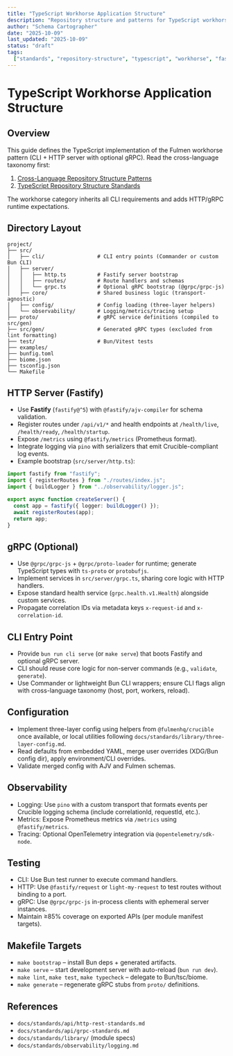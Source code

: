 ```yaml
---
title: "TypeScript Workhorse Application Structure"
description: "Repository structure and patterns for TypeScript workhorse (CLI + HTTP/gRPC) applications"
author: "Schema Cartographer"
date: "2025-10-09"
last_updated: "2025-10-09"
status: "draft"
tags:
  ["standards", "repository-structure", "typescript", "workhorse", "fastify"]
---
```


# TypeScript Workhorse Application Structure

## Overview

This guide defines the TypeScript implementation of the Fulmen workhorse pattern (CLI + HTTP server with optional
gRPC). Read the cross-language taxonomy first:

1. [Cross-Language Repository Structure Patterns](../README.md)
2. [TypeScript Repository Structure Standards](README.md)

The workhorse category inherits all CLI requirements and adds HTTP/gRPC runtime expectations.

## Directory Layout

```
project/
├── src/
│   ├── cli/                 # CLI entry points (Commander or custom Bun CLI)
│   ├── server/
│   │   ├── http.ts          # Fastify server bootstrap
│   │   ├── routes/          # Route handlers and schemas
│   │   └── grpc.ts          # Optional gRPC bootstrap (@grpc/grpc-js)
│   ├── core/                # Shared business logic (transport-agnostic)
│   ├── config/              # Config loading (three-layer helpers)
│   └── observability/       # Logging/metrics/tracing setup
├── proto/                   # gRPC service definitions (compiled to src/gen)
├── src/gen/                 # Generated gRPC types (excluded from lint formatting)
├── test/                    # Bun/Vitest tests
├── examples/
├── bunfig.toml
├── biome.json
├── tsconfig.json
└── Makefile
```

## HTTP Server (Fastify)

- Use **Fastify** (`fastify@^5`) with `@fastify/ajv-compiler` for schema validation.
- Register routes under `/api/v1/*` and health endpoints at `/health/live`, `/health/ready`, `/health/startup`.
- Expose `/metrics` using `@fastify/metrics` (Prometheus format).
- Integrate logging via `pino` with serializers that emit Crucible-compliant log events.
- Example bootstrap (`src/server/http.ts`):

```ts
import fastify from "fastify";
import { registerRoutes } from "./routes/index.js";
import { buildLogger } from "../observability/logger.js";

export async function createServer() {
  const app = fastify({ logger: buildLogger() });
  await registerRoutes(app);
  return app;
}
```

## gRPC (Optional)

- Use `@grpc/grpc-js` + `@grpc/proto-loader` for runtime; generate TypeScript types with `ts-proto` or `protobufjs`.
- Implement services in `src/server/grpc.ts`, sharing core logic with HTTP handlers.
- Expose standard health service (`grpc.health.v1.Health`) alongside custom services.
- Propagate correlation IDs via metadata keys `x-request-id` and `x-correlation-id`.

## CLI Entry Point

- Provide `bun run cli serve` (or `make serve`) that boots Fastify and optional gRPC server.
- CLI should reuse core logic for non-server commands (e.g., `validate`, `generate`).
- Use Commander or lightweight Bun CLI wrappers; ensure CLI flags align with cross-language taxonomy (host, port, workers, reload).

## Configuration

- Implement three-layer config using helpers from `@fulmenhq/crucible` once available, or local utilities following
  `docs/standards/library/three-layer-config.md`.
- Read defaults from embedded YAML, merge user overrides (XDG/Bun config dir), apply environment/CLI overrides.
- Validate merged config with AJV and Fulmen schemas.

## Observability

- Logging: Use `pino` with a custom transport that formats events per Crucible logging schema (include correlationId, requestId, etc.).
- Metrics: Expose Prometheus metrics via `/metrics` using `@fastify/metrics`.
- Tracing: Optional OpenTelemetry integration via `@opentelemetry/sdk-node`.

## Testing

- CLI: Use Bun test runner to execute command handlers.
- HTTP: Use `@fastify/request` or `light-my-request` to test routes without binding to a port.
- gRPC: Use `@grpc/grpc-js` in-process clients with ephemeral server instances.
- Maintain ≥85% coverage on exported APIs (per module manifest targets).

## Makefile Targets

- `make bootstrap` – install Bun deps + generated artifacts.
- `make serve` – start development server with auto-reload (`bun run dev`).
- `make lint`, `make test`, `make typecheck` – delegate to Bun/tsc/biome.
- `make generate` – regenerate gRPC stubs from `proto/` definitions.

## References

- `docs/standards/api/http-rest-standards.md`
- `docs/standards/api/grpc-standards.md`
- `docs/standards/library/` (module specs)
- `docs/standards/observability/logging.md`

